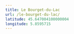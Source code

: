 ```yaml
---
title: Le Bourget-du-Lac
url: /le-bourget-du-lac/
latitude: 45.647004100000004
longitude: 5.8595715
---
```

